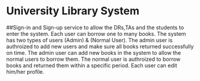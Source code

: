 # University Library System
##Sign-in and Sign-up service to allow the DRs,TAs and the students to enter the system.
Each user can borrow one to many books.
The system has two types of users (Admin) & (Normal User).
The admin user is authroized to add new users and make sure all books returned successfully on time.
The admin user can add new books in the system to allow the normal users to borrow them.
The normal user is authroized to borrow books and returned them within a specific period.
Each user can edit him/her profile.
